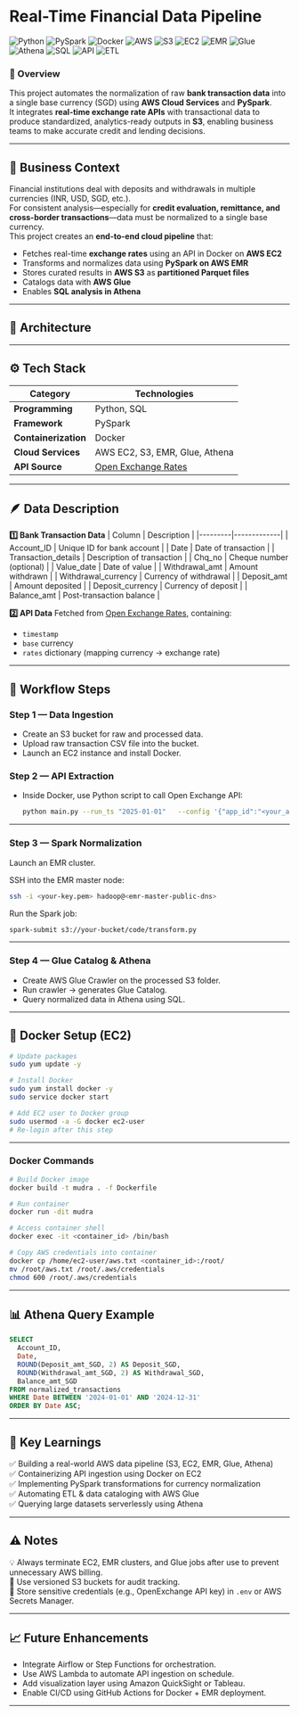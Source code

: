 # Real-Time Financial Data Pipeline

![Python](https://img.shields.io/badge/Python-3.10-blue)
![PySpark](https://img.shields.io/badge/Framework-PySpark-orange)
![Docker](https://img.shields.io/badge/Container-Docker-2496ED)
![AWS](https://img.shields.io/badge/Cloud-AWS-FF9900)
![S3](https://img.shields.io/badge/Service-AWS%20S3-yellow)
![EC2](https://img.shields.io/badge/Service-AWS%20EC2-lightgrey)
![EMR](https://img.shields.io/badge/Service-AWS%20EMR-green)
![Glue](https://img.shields.io/badge/Service-AWS%20Glue-8C4FFF)
![Athena](https://img.shields.io/badge/Service-AWS%20Athena-232F3E)
![SQL](https://img.shields.io/badge/Language-SQL-blueviolet)
![API](https://img.shields.io/badge/API-OpenExchangeRates-lightblue)
![ETL](https://img.shields.io/badge/Process-ETL%20Pipeline-brightgreen)

### 📌 Overview
This project automates the normalization of raw **bank transaction data** into a single base currency (SGD) using **AWS Cloud Services** and **PySpark**.  
It integrates **real-time exchange rate APIs** with transactional data to produce standardized, analytics-ready outputs in **S3**, enabling business teams to make accurate credit and lending decisions.

---

## 🚀 Business Context
Financial institutions deal with deposits and withdrawals in multiple currencies (INR, USD, SGD, etc.).  
For consistent analysis—especially for **credit evaluation, remittance, and cross-border transactions**—data must be normalized to a single base currency.  
This project creates an **end-to-end cloud pipeline** that:
- Fetches real-time **exchange rates** using an API in Docker on **AWS EC2**
- Transforms and normalizes data using **PySpark on AWS EMR**
- Stores curated results in **AWS S3** as **partitioned Parquet files**
- Catalogs data with **AWS Glue**
- Enables **SQL analysis in Athena**

---

## 🧱 Architecture

---

## ⚙️ Tech Stack

| Category | Technologies |
|-----------|--------------|
| **Programming** | Python, SQL |
| **Framework** | PySpark |
| **Containerization** | Docker |
| **Cloud Services** | AWS EC2, S3, EMR, Glue, Athena |
| **API Source** | [Open Exchange Rates](https://openexchangerates.org/signup/free) |

---

## 🪶 Data Description

**1️⃣ Bank Transaction Data**
| Column | Description |
|---------|-------------|
| Account_ID | Unique ID for bank account |
| Date | Date of transaction |
| Transaction_details | Description of transaction |
| Chq_no | Cheque number (optional) |
| Value_date | Date of value |
| Withdrawal_amt | Amount withdrawn |
| Withdrawal_currency | Currency of withdrawal |
| Deposit_amt | Amount deposited |
| Deposit_currency | Currency of deposit |
| Balance_amt | Post-transaction balance |

**2️⃣ API Data**
Fetched from [Open Exchange Rates](https://openexchangerates.org/signup/free), containing:
- `timestamp`
- `base` currency
- `rates` dictionary (mapping currency → exchange rate)

---

## 🧩 Workflow Steps

### **Step 1 — Data Ingestion**
- Create an S3 bucket for raw and processed data.
- Upload raw transaction CSV file into the bucket.
- Launch an EC2 instance and install Docker.

### **Step 2 — API Extraction**
- Inside Docker, use Python script to call Open Exchange API:
  ```bash
  python main.py --run_ts "2025-01-01"   --config '{"app_id":"<your_app_id>", "s3_out_location":"s3://your-bucket/api_response/", "s3_error_out_location":"s3://your-bucket/error/"}'
  ```

---

### **Step 3 — Spark Normalization**

Launch an EMR cluster.

SSH into the EMR master node:
```bash
ssh -i <your-key.pem> hadoop@<emr-master-public-dns>
```

Run the Spark job:
```bash
spark-submit s3://your-bucket/code/transform.py
```

---

### **Step 4 — Glue Catalog & Athena**

- Create AWS Glue Crawler on the processed S3 folder.  
- Run crawler → generates Glue Catalog.  
- Query normalized data in Athena using SQL.

---

## 🐳 Docker Setup (EC2)

```bash
# Update packages
sudo yum update -y

# Install Docker
sudo yum install docker -y
sudo service docker start

# Add EC2 user to Docker group
sudo usermod -a -G docker ec2-user
# Re-login after this step
```

---

### **Docker Commands**

```bash
# Build Docker image
docker build -t mudra . -f Dockerfile

# Run container
docker run -dit mudra

# Access container shell
docker exec -it <container_id> /bin/bash

# Copy AWS credentials into container
docker cp /home/ec2-user/aws.txt <container_id>:/root/
mv /root/aws.txt /root/.aws/credentials
chmod 600 /root/.aws/credentials
```

---

## 📊 Athena Query Example

```sql
SELECT
  Account_ID,
  Date,
  ROUND(Deposit_amt_SGD, 2) AS Deposit_SGD,
  ROUND(Withdrawal_amt_SGD, 2) AS Withdrawal_SGD,
  Balance_amt_SGD
FROM normalized_transactions
WHERE Date BETWEEN '2024-01-01' AND '2024-12-31'
ORDER BY Date ASC;
```

---

## 🧠 Key Learnings

✅ Building a real-world AWS data pipeline (S3, EC2, EMR, Glue, Athena)  
✅ Containerizing API ingestion using Docker on EC2  
✅ Implementing PySpark transformations for currency normalization  
✅ Automating ETL & data cataloging with AWS Glue  
✅ Querying large datasets serverlessly using Athena  

---

## ⚠️ Notes

💡 Always terminate EC2, EMR clusters, and Glue jobs after use to prevent unnecessary AWS billing.  
💾 Use versioned S3 buckets for audit tracking.  
🔐 Store sensitive credentials (e.g., OpenExchange API key) in `.env` or AWS Secrets Manager.  

---

## 📈 Future Enhancements

- Integrate Airflow or Step Functions for orchestration.  
- Use AWS Lambda to automate API ingestion on schedule.  
- Add visualization layer using Amazon QuickSight or Tableau.  
- Enable CI/CD using GitHub Actions for Docker + EMR deployment.  

---
